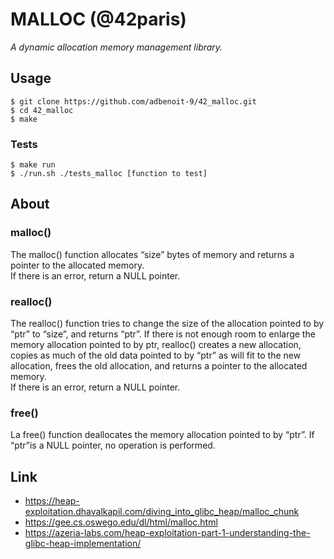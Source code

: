 # MALLOC (@42paris)
*A dynamic allocation memory management library.*

## Usage
```
$ git clone https://github.com/adbenoit-9/42_malloc.git
$ cd 42_malloc
$ make
```

### Tests
```
$ make run
$ ./run.sh ./tests_malloc [function to test]
```

## About

### malloc()
The malloc() function allocates “size” bytes of memory and returns a pointer to the
allocated memory.\
If there is an error, return a NULL pointer.

### realloc()
The realloc() function tries to change the size of the allocation pointed to by “ptr”
to “size”, and returns “ptr”. If there is not enough room to enlarge the memory
allocation pointed to by ptr, realloc() creates a new allocation, copies as much of
the old data pointed to by “ptr” as will fit to the new allocation, frees the old
allocation, and returns a pointer to the allocated memory.\
If there is an error, return a NULL pointer.

### free()
La free() function deallocates the memory allocation pointed to by “ptr”. If “ptr”is
a NULL pointer, no operation is performed.

## Link
- https://heap-exploitation.dhavalkapil.com/diving_into_glibc_heap/malloc_chunk
- https://gee.cs.oswego.edu/dl/html/malloc.html
- https://azeria-labs.com/heap-exploitation-part-1-understanding-the-glibc-heap-implementation/
